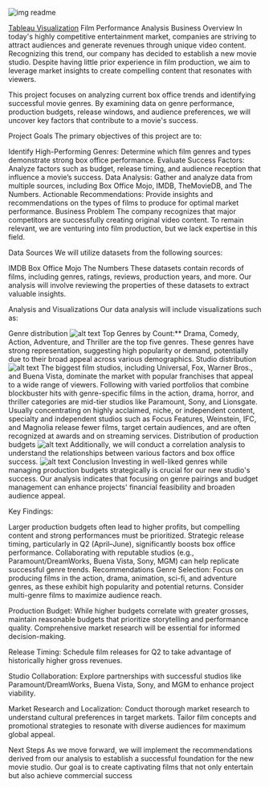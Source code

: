![img readme](https://github.com/user-attachments/assets/3aa19ce8-d3a5-469b-8e12-d4269a350898)

[Tableau Visualization](https://public.tableau.com/app/profile/charles.odhiambo/viz/Groupwork5tableau/Dashboard2#1)
Film Performance Analysis
Business Overview
In today's highly competitive entertainment market, companies are striving to attract audiences and generate revenues through unique video content. Recognizing this trend, our company has decided to establish a new movie studio. Despite having little prior experience in film production, we aim to leverage market insights to create compelling content that resonates with viewers.

This project focuses on analyzing current box office trends and identifying successful movie genres. By examining data on genre performance, production budgets, release windows, and audience preferences, we will uncover key factors that contribute to a movie's success.

Project Goals
The primary objectives of this project are to:

Identify High-Performing Genres: Determine which film genres and types demonstrate strong box office performance.
Evaluate Success Factors: Analyze factors such as budget, release timing, and audience reception that influence a movie’s success.
Data Analysis: Gather and analyze data from multiple sources, including Box Office Mojo, IMDB, TheMovieDB, and The Numbers.
Actionable Recommendations: Provide insights and recommendations on the types of films to produce for optimal market performance.
Business Problem
The company recognizes that major competitors are successfully creating original video content. To remain relevant, we are venturing into film production, but we lack expertise in this field.

Data Sources
We will utilize datasets from the following sources:

IMDB
Box Office Mojo
The Numbers
These datasets contain records of films, including genres, ratings, reviews, production years, and more. Our analysis will involve reviewing the properties of these datasets to extract valuable insights.

Analysis and Visualizations
Our data analysis will include visualizations such as:

Genre distribution
![alt text](../genre.png)
Top Genres by Count:** Drama, Comedy, Action, Adventure, and Thriller are the top five genres. These genres have strong representation, suggesting high popularity or demand, potentially due to their broad appeal across various demographics.
Studio distribution
![alt text](../studio.png)
The biggest film studios, including Universal, Fox, Warner Bros., and Buena Vista, dominate the market with popular franchises that appeal to a wide range of viewers. Following with varied portfolios that combine blockbuster hits with genre-specific films in the action, drama, horror, and thriller categories are mid-tier studios like Paramount, Sony, and Lionsgate. Usually concentrating on highly acclaimed, niche, or independent content, specialty and independent studios such as Focus Features, Weinstein, IFC, and Magnolia release fewer films, target certain audiences, and are often recognized at awards and on streaming services.
Distribution of production budgets
![alt text](<../production budget.png>)
Additionally, we will conduct a correlation analysis to understand the relationships between various factors and box office success.
![alt text](<../correlation analysis.png>)
Conclusion
Investing in well-liked genres while managing production budgets strategically is crucial for our new studio's success. Our analysis indicates that focusing on genre pairings and budget management can enhance projects' financial feasibility and broaden audience appeal.

Key Findings:

Larger production budgets often lead to higher profits, but compelling content and strong performances must be prioritized.
Strategic release timing, particularly in Q2 (April–June), significantly boosts box office performance.
Collaborating with reputable studios (e.g., Paramount/DreamWorks, Buena Vista, Sony, MGM) can help replicate successful genre trends.
Recommendations
Genre Selection: Focus on producing films in the action, drama, animation, sci-fi, and adventure genres, as these exhibit high popularity and potential returns. Consider multi-genre films to maximize audience reach.

Production Budget: While higher budgets correlate with greater grosses, maintain reasonable budgets that prioritize storytelling and performance quality. Comprehensive market research will be essential for informed decision-making.

Release Timing: Schedule film releases for Q2 to take advantage of historically higher gross revenues.

Studio Collaboration: Explore partnerships with successful studios like Paramount/DreamWorks, Buena Vista, Sony, and MGM to enhance project viability.

Market Research and Localization: Conduct thorough market research to understand cultural preferences in target markets. Tailor film concepts and promotional strategies to resonate with diverse audiences for maximum global appeal.

Next Steps
As we move forward, we will implement the recommendations derived from our analysis to establish a successful foundation for the new movie studio. Our goal is to create captivating films that not only entertain but also achieve commercial success